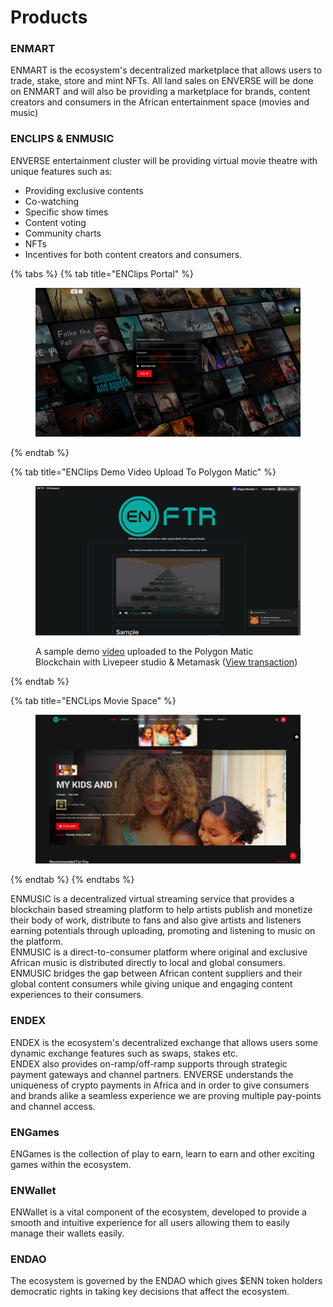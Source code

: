 # Products

### ENMART

ENMART is the ecosystem's decentralized marketplace that allows users to trade, stake, store and mint NFTs. All land sales on ENVERSE will be done on ENMART and will also be providing a marketplace for brands, content creators and consumers in the African entertainment space (movies and music)

### ENCLIPS & ENMUSIC

ENVERSE entertainment cluster will be providing virtual movie theatre with unique features such as:

* Providing exclusive contents
* Co-watching
* Specific show times
* Content voting
* Community charts
* NFTs
* Incentives for both content creators and consumers.

{% tabs %}
{% tab title="ENClips Portal" %}
<figure><img src="../../.gitbook/assets/Screenshot (211).png" alt=""><figcaption></figcaption></figure>
{% endtab %}

{% tab title="ENClips Demo Video Upload To Polygon Matic" %}
<figure><img src="../../.gitbook/assets/Screenshot (215).png" alt=""><figcaption><p>A sample demo <a href="https://lvpr.tv/?v=4780q2v26zbxt047">video</a> uploaded to the Polygon Matic Blockchain with Livepeer studio &#x26; Metamask (<a href="https://mumbai.polygonscan.com/tx/0xeaa3e8a53ed0c1b0357fcb523e33f61d13ec843abd8c901ae9b2725016ead5d1">View transaction</a>)</p></figcaption></figure>
{% endtab %}

{% tab title="ENCLips Movie Space" %}
<figure><img src="../../.gitbook/assets/Screenshot (212).png" alt=""><figcaption></figcaption></figure>
{% endtab %}
{% endtabs %}

ENMUSIC is a decentralized virtual streaming service that provides a blockchain based streaming platform to help artists publish and monetize their body of work, distribute to fans and also give artists and listeners earning potentials through uploading, promoting and listening to music on the platform.\
ENMUSIC is a direct-to-consumer platform where original and exclusive African music is distributed directly to local and global consumers. ENMUSIC bridges the gap between African content suppliers and their global content consumers while giving unique and engaging content experiences to their consumers.

### ENDEX

ENDEX is the ecosystem's decentralized exchange that allows users some dynamic exchange features such as swaps, stakes etc.\
ENDEX also provides on-ramp/off-ramp supports through strategic payment gateways and channel partners. ENVERSE understands the uniqueness of crypto payments in Africa and in order to give consumers and brands alike a seamless experience we are proving multiple pay-points and channel access.

### ENGames

ENGames is the collection of play to earn, learn to earn and other exciting games within the ecosystem.

### ENWallet

ENWallet is a vital component of the ecosystem, developed to provide a smooth and intuitive experience for all users allowing them to easily manage their wallets easily.

### ENDAO

The ecosystem is governed by the ENDAO which gives $ENN token holders democratic rights in taking key decisions that affect the ecosystem.
